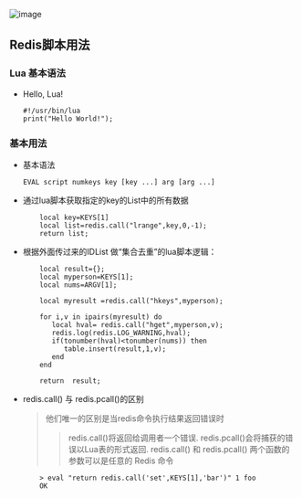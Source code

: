 ![image](https://github.com/Tinywan/Lua/blob/master/Images/lua.jpg)
## Redis脚本用法
### Lua 基本语法
*   Hello, Lua!
    ```
    #!/usr/bin/lua
    print("Hello World!");
    ```
### 基本用法
*  基本语法   
    ```
    EVAL script numkeys key [key ...] arg [arg ...]
    ```
*  通过lua脚本获取指定的key的List中的所有数据 
    
    ```
        local key=KEYS[1]
        local list=redis.call("lrange",key,0,-1);
        return list;
    ```
*  根据外面传过来的IDList 做“集合去重”的lua脚本逻辑：     
     ```
         local result={};
         local myperson=KEYS[1];
         local nums=ARGV[1];
         
         local myresult =redis.call("hkeys",myperson);
         
         for i,v in ipairs(myresult) do
            local hval= redis.call("hget",myperson,v);
            redis.log(redis.LOG_WARNING,hval);
            if(tonumber(hval)<tonumber(nums)) then
               table.insert(result,1,v);
            end
         end
         
         return  result;
     ```
*  redis.call() 与 redis.pcall()的区别  
   > 他们唯一的区别是当redis命令执行结果返回错误时
   >> redis.call()将返回给调用者一个错误.
   >> redis.pcall()会将捕获的错误以Lua表的形式返回.
   >>redis.call() 和 redis.pcall() 两个函数的参数可以是任意的 Redis 命令
    
    ```
        > eval "return redis.call('set',KEYS[1],'bar')" 1 foo
        OK
    ```   

    
